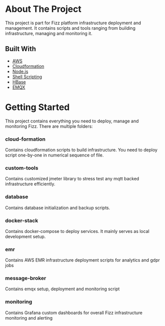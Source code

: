 # About The Project

This project is part for Fizz platform infrastructure deployment and management. It contains scripts and tools ranging from building infrastructure, managing and monitoring it.

## Built With

* [AWS](https://console.aws.amazon.com/)
* [Cloudformation](https://console.aws.amazon.com/cloudformation/)
* [Node.js](https://nodejs.org/en/)
* [Shell Scripting](https://www.shellscript.sh/)
* [HBase](https://hbase.apache.org/)
* [EMQX](https://www.emqx.io/)

# Getting Started
This project contains everything you need to deploy, manage and monitoring Fizz. There are multiple folders:

### cloud-formation
Contains cloudformation scripts to build infrastructure. You need to deploy script one-by-one in numerical sequence of file.

### custom-tools
Contains customized jmeter library to stress test any mqtt backed infrastructure efficiently.

### database
Contains database initialization and backup scripts.

### docker-stack
Contains docker-compose to deploy services. It mainly serves as local development setup.

### emr
Contains AWS EMR infrastructure deployment scripts for analytics and gdpr jobs

### message-broker
Contains emqx setup, deployment and monitoring script

### monitoring
Contains Grafana custom dashboards for overall Fizz infrastructure monitoring and alerting
